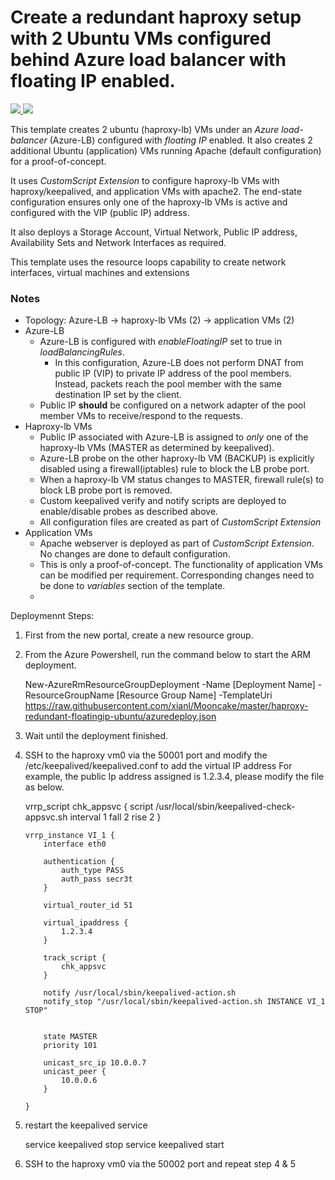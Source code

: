 # Create a redundant haproxy setup with 2 Ubuntu VMs configured behind Azure load balancer with floating IP enabled.

<a href="https://portal.azure.cn/#create/Microsoft.Template/uri/https%3A%2F%2Fraw.githubusercontent.com%2Fxianl%2Mooncake%2Fmaster%2Fhaproxy-redundant-floatingip-ubuntu%2Fazuredeploy.json" target="_blank">
    <img src="http://azuredeploy.net/deploybutton.png"/>
</a>
<a href="http://armviz.io/#/?load=https%3A%2F%2Fraw.githubusercontent.com%2Fxianl%2FMooncake%2Fmaster%2Fhaproxy-redundant-floatingip-ubuntu%2Fazuredeploy.json" target="_blank">
    <img src="http://armviz.io/visualizebutton.png"/>
</a>

This template creates 2 ubuntu (haproxy-lb) VMs under an *Azure load-balancer* (Azure-LB) configured with *floating IP* enabled. It also creates 2 additional Ubuntu (application) VMs running Apache (default configuration) for a proof-of-concept.

It uses *CustomScript Extension* to configure haproxy-lb VMs with haproxy/keepalived, and application VMs with apache2. The end-state configuration ensures only one of the haproxy-lb VMs is active and configured with the VIP (public IP) address.

It also deploys a Storage Account, Virtual Network, Public IP address, Availability Sets and Network Interfaces as required.

This template uses the resource loops capability to create network interfaces, virtual machines and extensions

### Notes
* Topology: Azure-LB -> haproxy-lb VMs (2) -> application VMs (2)
* Azure-LB
  * Azure-LB is configured with *enableFloatingIP* set to true in *loadBalancingRules*.
    * In this configuration, Azure-LB does not perform DNAT from public IP (VIP) to private IP address of the pool members. Instead, packets reach the pool member with the same destination IP set by the client.
  * Public IP **should** be configured on a network adapter of the pool member VMs to receive/respond to the requests.
* Haproxy-lb VMs
  * Public IP associated with Azure-LB is assigned to *only* one of the haproxy-lb VMs (MASTER as determined by keepalived).
  * Azure-LB probe on the other haproxy-lb VM (BACKUP) is explicitly disabled using a firewall(iptables) rule to block the LB probe port.
  * When a haproxy-lb VM status changes to MASTER, firewall rule(s) to block LB probe port is removed.
  * Custom keepalived verify and notify scripts are deployed to enable/disable probes as described above.
  * All configuration files are created as part of *CustomScript Extension*
* Application VMs
  * Apache webserver is deployed as part of *CustomScript Extension*. No changes are done to default configuration.
  * This is only a proof-of-concept. The functionality of application VMs can be modified per requirement. Corresponding changes need to be done to *variables* section of the template.
  * 
  

Deploymennt Steps:

1.  First from the new portal, create a new resource group.
2.  From the Azure Powershell, run the command below to start the ARM deployment.

    New-AzureRmResourceGroupDeployment -Name [Deployment Name] -ResourceGroupName [Resource Group Name] -TemplateUri https://raw.githubusercontent.com/xianl/Mooncake/master/haproxy-redundant-floatingip-ubuntu/azuredeploy.json

3.  Wait until the deployment finished.
4.  SSH to the haproxy vm0 via the 50001 port and modify the /etc/keepalived/keepalived.conf to add the virtual IP address
    For example, the public Ip address assigned is 1.2.3.4, please modify the file as below.

    vrrp_script chk_appsvc {
            script /usr/local/sbin/keepalived-check-appsvc.sh
            interval 1
            fall 2
            rise 2
        }
        
        vrrp_instance VI_1 {
            interface eth0 
        
            authentication {
                auth_type PASS
                auth_pass secr3t
            }
        
            virtual_router_id 51
        
            virtual_ipaddress {
                1.2.3.4
            }
        
            track_script {
                chk_appsvc
            }
        
            notify /usr/local/sbin/keepalived-action.sh
            notify_stop "/usr/local/sbin/keepalived-action.sh INSTANCE VI_1 STOP"
        
        
            state MASTER
            priority 101
        
            unicast_src_ip 10.0.0.7
            unicast_peer {
                10.0.0.6
            }
        
        }

5.  restart the keepalived service 
    
    service keepalived stop
    service keepalived start

6.  SSH to the haproxy vm0 via the 50002 port and repeat step 4 & 5
